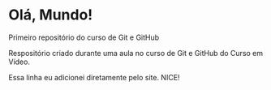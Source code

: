 # Olá, Mundo!
 Primeiro repositório do curso de Git e GitHub

Respositório criado durante uma aula no curso de Git e GitHub do Curso em Vídeo.

Essa linha eu adicionei diretamente pelo site. NICE!
